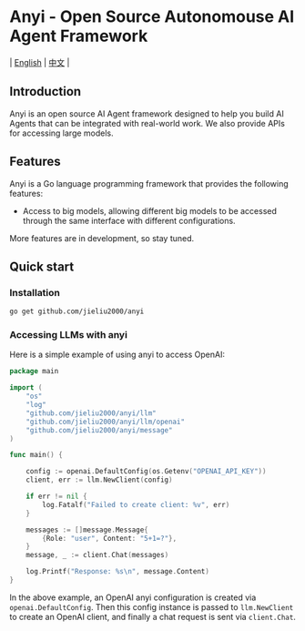 # Anyi - Open Source Autonomouse AI Agent Framework

| [English](README.md) | [中文](README-zh.md) |

## Introduction

Anyi is an open source AI Agent framework designed to help you build AI Agents that can be integrated with real-world work. We also provide APIs for accessing large models.

## Features

Anyi is a Go language programming framework that provides the following features:

- Access to big models, allowing different big models to be accessed through the same interface with different configurations.

More features are in development, so stay tuned.

## Quick start

### Installation

```bash
go get github.com/jieliu2000/anyi
```

### Accessing LLMs with anyi

Here is a simple example of using anyi to access OpenAI:

```go
package main

import (
	"os"
	"log"
	"github.com/jieliu2000/anyi/llm"
	"github.com/jieliu2000/anyi/llm/openai"
	"github.com/jieliu2000/anyi/message"
)

func main() {

	config := openai.DefaultConfig(os.Getenv("OPENAI_API_KEY"))
	client, err := llm.NewClient(config)

	if err != nil {
		log.Fatalf("Failed to create client: %v", err)
	}

	messages := []message.Message{
		{Role: "user", Content: "5+1=?"},
	}
	message, _ := client.Chat(messages)

	log.Printf("Response: %s\n", message.Content)
}

```

In the above example, an OpenAI anyi configuration is created via `openai.DefaultConfig`. Then this config instance is passed to `llm.NewClient` to create an OpenAI client, and finally a chat request is sent via `client.Chat`.

